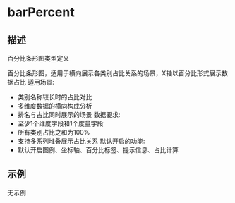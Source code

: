 # barPercent
## 描述
百分比条形图类型定义

百分比条形图，适用于横向展示各类别占比关系的场景，X轴以百分比形式展示数据占比
适用场景:
- 类别名称较长时的占比对比
- 多维度数据的横向构成分析
- 排名与占比同时展示的场景
数据要求:
- 至少1个维度字段和1个度量字段
- 所有类别占比之和为100%
- 支持多系列堆叠展示占比关系
默认开启的功能:
- 默认开启图例、坐标轴、百分比标签、提示信息、占比计算

## 示例
无示例

